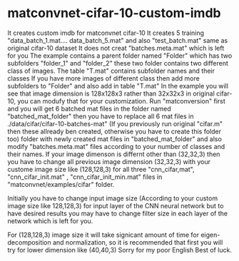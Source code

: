 # matconvnet-cifar-10-custom-imdb
It creates custom imdb for matconvnet cifar-10
It creates 5 training "data_batch_1.mat.... data_batch_5.mat" and also "test_batch.mat" same as original cifar-10 dataset
It does not creat "batches.meta.mat" which is left for you
The example contains a parent folder named "Folder" which has two subfolders "folder_1" and  "folder_2" these two folder contains two different class of images.
The table "T.mat" contains subfolder names and their classes
If you have more images of different class then add more subfolders to "Folder" and also add in table "T.mat"
In the example you will see that image dimension is 128x128x3 rather than 32x32x3 in original cifar-10, you can modufy that for your customization.
Run "matconversion" first and you will get 6 batched mat files in the folder named "batched_mat_folder" then you have to replace all 6 mat files in ./data/cifar/cifar-10-batches-mat" (If you previously run original "cifar.m" then these allready ben created, otherwise you have to create this folder too)  folder with newly created mat files in "batched_mat_folder" and also modify "batches.meta.mat" files according to your number of classes and their names. 
If your image dimenson is differnt other than (32,32,3) then you have to change all previous image dimension (32,32,3) with your custome image size like (128,128,3) for all three "cnn_cifar,mat", "cnn_cifar_init.mat" , "cnn_cifar_init_min.mat" files in "matconvnet/examples/cifar" folder.  

Initially you have to change input image size (According to your custom image size like 128,128,3) for input layer of the CNN neural network but to have desired results you may have to change filter size in each layer of the network which is left for you.

For (128,128,3) image size it will take signicant amount of time for eigen-decomposition and normalization, so it is recommended that first you will try for lower dimension like (40,40,3)
Sorry for my poor English
Best of luck.

